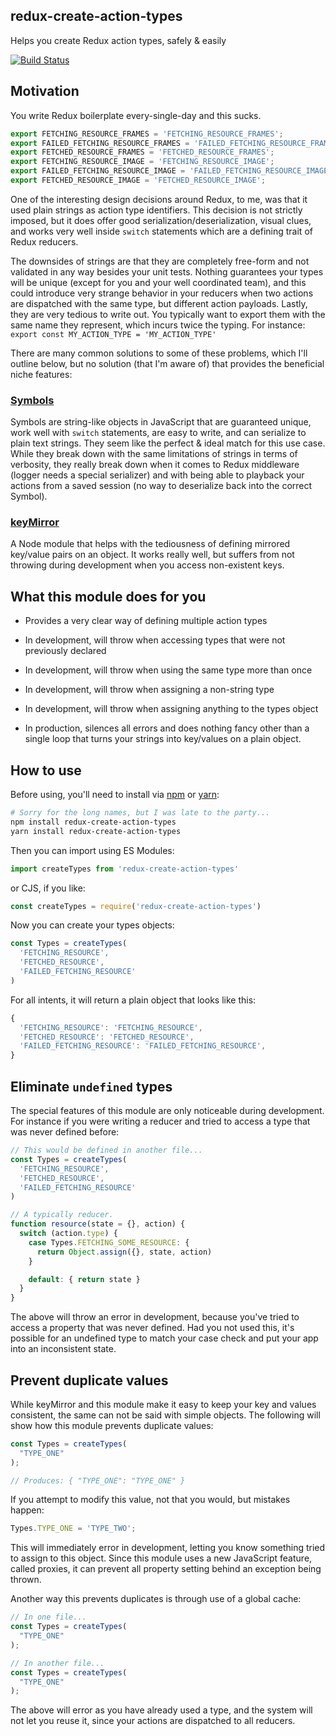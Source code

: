 redux-create-action-types
-------------------------

Helps you create Redux action types, safely & easily

[![Build Status](https://travis-ci.org/tbranyen/redux-create-action-types.svg?branch=master)](https://travis-ci.org/tbranyen/redux-create-action-types)

## Motivation

You write Redux boilerplate every-single-day and this sucks.

``` js
export FETCHING_RESOURCE_FRAMES = 'FETCHING_RESOURCE_FRAMES';
export FAILED_FETCHING_RESOURCE_FRAMES = 'FAILED_FETCHING_RESOURCE_FRAMES';
export FETCHED_RESOURCE_FRAMES = 'FETCHED_RESOURCE_FRAMES';
export FETCHING_RESOURCE_IMAGE = 'FETCHING_RESOURCE_IMAGE';
export FAILED_FETCHING_RESOURCE_IMAGE = 'FAILED_FETCHING_RESOURCE_IMAGE';
export FETCHED_RESOURCE_IMAGE = 'FETCHED_RESOURCE_IMAGE';
```

One of the interesting design decisions around Redux, to me, was that it used
plain strings as action type identifiers. This decision is not strictly
imposed, but it does offer good serialization/deserialization, visual clues,
and works very well inside `switch` statements which are a defining trait of
Redux reducers.

The downsides of strings are that they are completely free-form and not
validated in any way besides your unit tests. Nothing guarantees your types
will be unique (except for you and your well coordinated team), and this could
introduce very strange behavior in your reducers when two actions are
dispatched with the same type, but different action payloads. Lastly, they are
very tedious to write out. You typically want to export them with the same name
they represent, which incurs twice the typing. For instance: `export const
MY_ACTION_TYPE = 'MY_ACTION_TYPE'`

There are many common solutions to some of these problems, which I'll outline
below, but no solution (that I'm aware of) that provides the beneficial niche
features:

### [Symbols](https://developer.mozilla.org/en-US/docs/Web/JavaScript/Reference/Global_Objects/Symbol)

Symbols are string-like objects in JavaScript that are guaranteed unique, work
well with `switch` statements, are easy to write, and can serialize to plain
text strings. They seem like the perfect & ideal match for this use case. While
they break down with the same limitations of strings in terms of verbosity,
they really break down when it comes to Redux middleware (logger needs a
special serializer) and with being able to playback your actions from a saved
session (no way to deserialize back into the correct Symbol).

### [keyMirror](https://github.com/STRML/keyMirror)

A Node module that helps with the tediousness of defining mirrored key/value
pairs on an object. It works really well, but suffers from not throwing during
development when you access non-existent keys.

## What this module does for you

- Provides a very clear way of defining multiple action types

- In development, will throw when accessing types that were not previously declared
- In development, will throw when using the same type more than once
- In development, will throw when assigning a non-string type
- In development, will throw when assigning anything to the types object

- In production, silences all errors and does nothing fancy other than a single
  loop that turns your strings into key/values on a plain object.

## How to use

Before using, you'll need to install via [npm](https://npmjs.com) or
[yarn](https://yarnpkg.com):

``` sh
# Sorry for the long names, but I was late to the party...
npm install redux-create-action-types
yarn install redux-create-action-types
```

Then you can import using ES Modules:

``` js
import createTypes from 'redux-create-action-types'
```

or CJS, if you like:

``` js
const createTypes = require('redux-create-action-types')
```

Now you can create your types objects:

``` js
const Types = createTypes(
  'FETCHING_RESOURCE',
  'FETCHED_RESOURCE',
  'FAILED_FETCHING_RESOURCE'
)
```

For all intents, it will return a plain object that looks like this:

``` js
{
  'FETCHING_RESOURCE': 'FETCHING_RESOURCE',
  'FETCHED_RESOURCE': 'FETCHED_RESOURCE',
  'FAILED_FETCHING_RESOURCE': 'FAILED_FETCHING_RESOURCE',
}
```

## Eliminate `undefined` types

The special features of this module are only noticeable during development. For
instance if you were writing a reducer and tried to access a type that was
never defined before:

``` js
// This would be defined in another file...
const Types = createTypes(
  'FETCHING_RESOURCE',
  'FETCHED_RESOURCE',
  'FAILED_FETCHING_RESOURCE'
)

// A typically reducer.
function resource(state = {}, action) {
  switch (action.type) {
    case Types.FETCHING_SOME_RESOURCE: {
      return Object.assign({}, state, action)
    }

    default: { return state }
  }
}
```

The above will throw an error in development, because you've tried to access a
property that was never defined. Had you not used this, it's possible for an
undefined type to match your case check and put your app into an inconsistent
state.

## Prevent duplicate values

While keyMirror and this module make it easy to keep your key and values
consistent, the same can not be said with simple objects. The following will
show how this module prevents duplicate values:

``` js
const Types = createTypes(
  "TYPE_ONE"
);

// Produces: { "TYPE_ONE": "TYPE_ONE" }
```

If you attempt to modify this value, not that you would, but mistakes happen:

``` js
Types.TYPE_ONE = 'TYPE_TWO';
```

This will immediately error in development, letting you know something tried to
assign to this object. Since this module uses a new JavaScript feature, called
proxies, it can prevent all property setting behind an exception being thrown.

Another way this prevents duplicates is through use of a global cache:

``` js
// In one file...
const Types = createTypes(
  "TYPE_ONE"
);

// In another file...
const Types = createTypes(
  "TYPE_ONE"
);
```

The above will error as you have already used a type, and the system will not
let you reuse it, since your actions are dispatched to all reducers.
